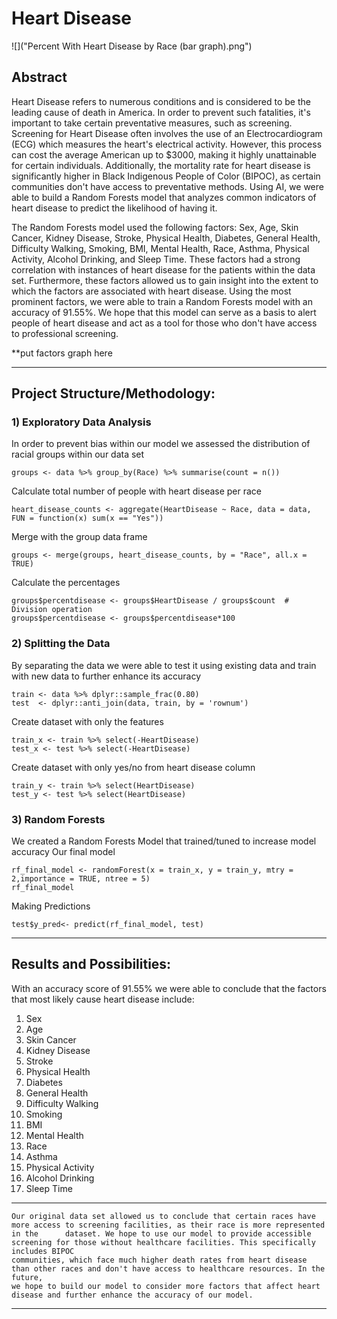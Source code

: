 # Heart Disease

![]("Percent With Heart Disease by Race (bar graph).png")

## Abstract
Heart Disease refers to numerous conditions and is considered to be the leading cause of death in America. In order to prevent such fatalities, it's important to take certain preventative measures, such as screening. Screening for Heart Disease often involves the use of an Electrocardiogram (ECG) which measures the heart's electrical activity. However, this process can cost the average American up to $3000, making it highly unattainable for certain individuals. Additionally, the mortality rate for heart disease is significantly higher in Black Indigenous People of Color (BIPOC), as certain communities don't have access to preventative methods. Using AI, we were able to build a Random Forests model that analyzes common indicators of heart disease to predict the likelihood of having it. 

The Random Forests model used the following factors: Sex, Age, Skin Cancer, Kidney Disease, Stroke, Physical Health, Diabetes, General Health, Difficulty Walking, Smoking, BMI, Mental Health, Race, Asthma, Physical Activity, Alcohol Drinking, and Sleep Time. These factors had a strong correlation with instances of heart disease for the patients within the data set. Furthermore, these factors allowed us to gain insight into the extent to which the factors are associated with heart disease. Using the most prominent factors, we were able to train a Random Forests model with an accuracy of 91.55%.  We hope that this model can serve as a basis to alert people of heart disease and act as a tool for those who don't have access to professional screening. 

**put factors graph here

---
## Project Structure/Methodology: 

### 1) Exploratory Data Analysis 
In order to prevent bias within our model we assessed the distribution of racial groups within our data set 
    
    groups <- data %>% group_by(Race) %>% summarise(count = n())
Calculate total number of people with heart disease per race
   
    heart_disease_counts <- aggregate(HeartDisease ~ Race, data = data, FUN = function(x) sum(x == "Yes"))
Merge with the group data frame
    
    groups <- merge(groups, heart_disease_counts, by = "Race", all.x = TRUE)
Calculate the percentages
   
    groups$percentdisease <- groups$HeartDisease / groups$count  # Division operation
    groups$percentdisease <- groups$percentdisease*100

### 2) Splitting the Data
By separating the data we were able to test it using existing data and train with new data to further enhance its accuracy

    train <- data %>% dplyr::sample_frac(0.80)
    test  <- dplyr::anti_join(data, train, by = 'rownum')
Create dataset with only the features

    train_x <- train %>% select(-HeartDisease)
    test_x <- test %>% select(-HeartDisease)

Create dataset with only yes/no from heart disease column

    train_y <- train %>% select(HeartDisease)
    test_y <- test %>% select(HeartDisease)

 ### 3) Random Forests
We created a Random Forests Model that trained/tuned to increase model accuracy
Our final model

    rf_final_model <- randomForest(x = train_x, y = train_y, mtry = 2,importance = TRUE, ntree = 5)
    rf_final_model

Making Predictions
    
    test$y_pred<- predict(rf_final_model, test)
---
## Results and Possibilities: 
With an accuracy score of 91.55% we were able to conclude that the factors that most likely cause heart disease include: 
1. Sex
2. Age
3. Skin Cancer
4. Kidney Disease
5. Stroke
6. Physical Health
7. Diabetes
8. General Health
9. Difficulty Walking
10. Smoking
11. BMI
12. Mental Health
13. Race
14. Asthma
15. Physical Activity
16. Alcohol Drinking
17. Sleep Time
---
    Our original data set allowed us to conclude that certain races have more access to screening facilities, as their race is more represented in the      dataset. We hope to use our model to provide accessible screening for those without healthcare facilities. This specifically includes BIPOC      
    communities, which face much higher death rates from heart disease than other races and don't have access to healthcare resources. In the future, 
    we hope to build our model to consider more factors that affect heart disease and further enhance the accuracy of our model. 
---



